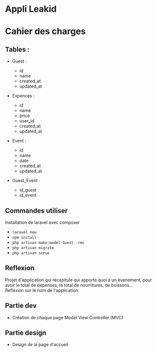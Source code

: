 # Appli Leakid

# Cahier des charges 

## Tables :
* Guest :  
    * id  
    * name  
    * created_at  
    * updated_at  

* Expences :  
    * id  
    * name  
    * price  
    * user_id  
    * created_at  
    * updated_at  

* Event :  
    * id  
    * name  
    * date  
    * created_at  
    * updated_at  

* Guest_Event :   
    * id_guest  
    * id_event  

## Commandes utiliser 
Installation de laravel avec composer
* `laravel new` 
* `npm install`  
* `php artisan make:model Guest -rmc`
* `php artisan migrate` 
* `php artisan serve`

## Reflexion  
Projet d'application qui récapitule qui apporte quoi à un évenement, pour avoir le total de dépenses, le total de nourritures, de boissons...  
Reflexion sur le nom de l'application.  
 

## Partie dev

* Création de chaque page Model View Controller (MVC)


## Partie design 

* Design de la page d'accueil